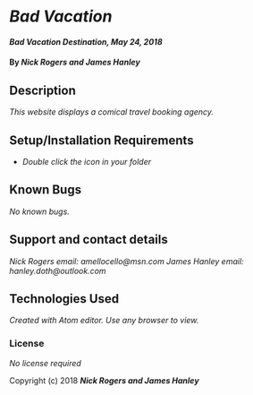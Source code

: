 # _Bad Vacation_

#### _Bad Vacation Destination, May 24, 2018_

#### By _**Nick Rogers and James Hanley**_

## Description

_This website displays a comical travel booking agency._

## Setup/Installation Requirements

* _Double click the icon in your folder_

## Known Bugs

_No known bugs._

## Support and contact details

_Nick Rogers email: amellocello@msn.com_
_James Hanley email: hanley.doth@outlook.com_

## Technologies Used

_Created with Atom editor.  Use any browser to view._

### License

*No license required*

Copyright (c) 2018 **_Nick Rogers and James Hanley_**
